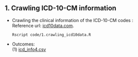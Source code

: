 ## **1. Crawling ICD-10-CM information**
- Crawling the clinical information of the ICD-10-CM codes :<br />
Reference url: [icd10data.com](https://www.icd10data.com/). 

    `Rscript code/1.crawling_icd10data.R`

- Outcomes: <br />
(1) [icd_info4.csv](https://github.com/YeongChanLee/ICD2Vec/tree/v0.2/code/icd_info4.csv)

